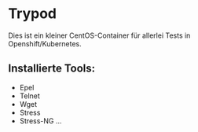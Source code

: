 # Trypod 

Dies ist ein kleiner CentOS-Container für allerlei Tests in Openshift/Kubernetes. 

## Installierte Tools:

* Epel
* Telnet
* Wget
* Stress
* Stress-NG
...
